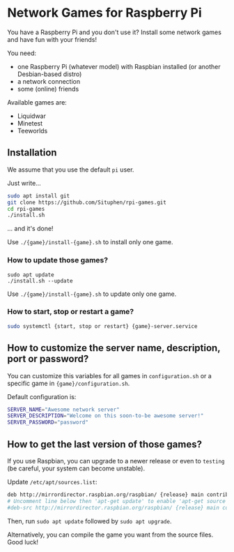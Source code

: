 # Network Games for Raspberry Pi

You have a Raspberry Pi and you don't use it? Install some network games and have fun with your friends!

You need:

- one Raspberry Pi (whatever model) with Raspbian installed (or another Desbian-based distro)
- a network connection
- some (online) friends

Available games are:

- Liquidwar
- Minetest
- Teeworlds

## Installation

We assume that you use the default `pi` user.

Just write...

```sh
sudo apt install git
git clone https://github.com/Situphen/rpi-games.git
cd rpi-games
./install.sh
```

... and it's done!

Use `./{game}/install-{game}.sh` to install only one game.

### How to update those games?

```
sudo apt update
./install.sh --update
```

Use `./{game}/install-{game}.sh` to update only one game.

### How to start, stop or restart a game?

```sh
sudo systemctl {start, stop or restart} {game}-server.service
```

## How to customize the server name, description, port or password?

You can customize this variables for all games in `configuration.sh` or a specific game in `{game}/configuration.sh`.

Default configuration is:

```sh
SERVER_NAME="Awesome network server"
SERVER_DESCRIPTION="Welcome on this soon-to-be awesome server!"
SERVER_PASSWORD="password"
```

## How to get the last version of those games?

If you use Raspbian, you can upgrade to a newer release or even to `testing` (be careful, your system can become unstable).

Update `/etc/apt/sources.list`:

```sh
deb http://mirrordirector.raspbian.org/raspbian/ {release} main contrib non-free rpi
# Uncomment line below then 'apt-get update' to enable 'apt-get source'
#deb-src http://mirrordirector.raspbian.org/raspbian/ {release} main contrib non-free rpi
```

Then, run `sudo apt update` followed by `sudo apt upgrade`.

Alternatively, you can compile the game you want from the source files. Good luck!
